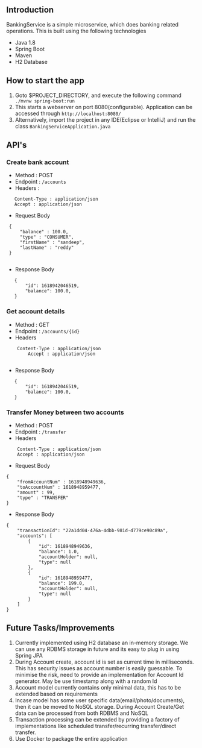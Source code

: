 ## Introduction

BankingService is a simple microservice, which does banking related operations. This is built using the following technologies

 * Java 1.8 
 * Spring Boot
 * Maven
 * H2 Database


 
## How to start the app
1. Goto $PROJECT_DIRECTORY, and execute the following command
		` ./mvnw spring-boot:run`
2. This starts a webserver on port 8080(configurable). Application can be accessed through `http://localhost:8080/`
3. Alternatively, import the project in any IDE(Eclipse or IntelliJ) and run the class `BankingServiceApplication.java`


## API's

### Create bank account

- Method : POST 
- Endpoint : `/accounts` 
- Headers : 
 
 ```
    Content-Type : application/json
    Accept : application/json
 
 ```
- Request Body
```
 {
	 "balance" : 100.0,
	 "type" : "CONSUMER",
	 "firstName" : "sandeep", 
	 "lastName" : "reddy"
 }


```

- Response Body

 ```
	{
		"id": 1618942046519,
		"balance": 100.0,
	}
 
 ```
		
	

### Get account details
- Method : GET 
- Endpoint : `/accounts/{id}` 
- Headers

```
	Content-Type : application/json
    	Accept : application/json
    
```    
- Response Body

 ```
	{
		"id": 1618942046519,
		"balance": 100.0,
	}
 
 ```



### Transfer Money between two accounts

- Method : POST 
- Endpoint : `/transfer` 
- Headers

```
	Content-Type : application/json
	Accept : application/json
```    

- Request Body

```
{
    "fromAccountNum" : 1618948949636,
    "toAccountNum" : 1618948959477,
    "amount" : 99,
    "type" : "TRANSFER"
}
``` 

- Response Body

```
{
    "transactionId": "22a1dd04-476a-4dbb-981d-d779ce90c89a",
    "accounts": [
        {
            "id": 1618948949636,
            "balance": 1.0,
            "accountHolder": null,
            "type": null
        },
        {
            "id": 1618948959477,
            "balance": 199.0,
            "accountHolder": null,
            "type": null
        }
    ]
}
```


## Future Tasks/Improvements

1. Currently implemented using H2 database an in-memory storage. We can use any RDBMS storage in future and its easy to plug in using Spring JPA
2. During Account create, account id is set as current time in milliseconds. This has security issues as account number is easily guessable. To minimise the risk, need to provide an implementation for Account Id generator. May be use timestamp along with a random Id
3. Account model currently contains only minimal data, this has to be extended based on requirements
4. Incase model has some user specific data(email/photo/documents), then it can be moved to NoSQL storage. During Account Create/Get data can be processed from both RDBMS and NoSQL
5. Transaction processing can be extended by providing a factory of implementations like scheduled transfer/recurring transfer/direct transfer.
6. Use Docker to package the entire application


